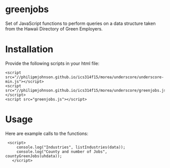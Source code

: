 # greenjobs
Set of JavaScript functions to perform queries on a data structure taken from the Hawaii Directory of Green Employers.

# Installation 
Provide the following scripts in your html file:
```
<script src="//philipmjohnson.github.io/ics314f15/morea/underscore/underscore-min.js"></script>
<script src="//philipmjohnson.github.io/ics314f15/morea/underscore/greenjobs.js"></script>
<script src="greenjobs.js"></script>
```

# Usage
Here are example calls to the functions:
```
 <script>
     console.log("Industries", listIndustries(data));
     console.log("County and number of Jobs", countyGreenJobs(uhdata));
   </script>
```
